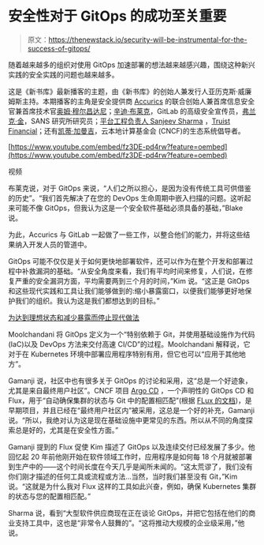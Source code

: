 # 安全性对于 GitOps 的成功至关重要

> 原文：<https://thenewstack.io/security-will-be-instrumental-for-the-success-of-gitops/>

随着越来越多的组织对使用 GitOps 加速部署的想法越来越感兴趣，围绕这种新兴实践的安全实践的问题也越来越多。

这是《新书库》最新播客的主题，由《新书库》的创始人兼发行人亚历克斯·威廉姆斯主持。本期播客的主角是安全提供商 [Accurics](https://www.accurics.com/?utm_content=inline-mention) 的联合创始人兼首席信息安全官兼首席技术官[奥姆·穆尔昌达尼](https://www.linkedin.com/in/omoolchandani)；[辛迪·布莱克](https://www.linkedin.com/in/cblake2000)，GitLab 的高级安全宣传员，[弗兰克·金](https://www.linkedin.com/in/frank-kim)，SANS 研究所研究员；[平台工程负责人 Sanjeev Sharma](https://www.linkedin.com/in/realsanjeevsharma) ，[Truist Financial](https://www.truist.com/)；还有[凯蒂·加曼吉](https://uk.linkedin.com/in/katie-gamanji)，云本地计算基金会 (CNCF)的生态系统倡导者。

[https://www.youtube.com/embed/fz3DE-pd4rw?feature=oembed](https://www.youtube.com/embed/fz3DE-pd4rw?feature=oembed)

视频

布莱克说，对于 GitOps 来说，“人们之所以担心，是因为没有传统工具可供借鉴的历史”。“我们首先解决了在您的 DevOps 生命周期中嵌入扫描的问题。这听起来可能不像 GitOps，但我认为这是一个安全软件基础必须具备的基础，”Blake 说。

为此，Accurics 与 GitLab 一起做了一些工作，以整合他们的能力，并将这些结果纳入开发人员的管道中。

GitOps 可能不仅仅是关于如何更快地部署软件，还可以作为在整个开发和部署过程中补救漏洞的基础。“从安全角度来看，我们有平均时间来修复，人们说，在修复严重的安全漏洞方面，平均需要两到三个月的时间，”Kim 说。“这正是 GitOps 和这些现代实践和工具让我们能够做到的:缩小暴露窗口，以便我们能够更好地保护我们的组织。我认为这是我们都想达到的目标。”

[为达到理想状态和减少暴露而停止现代做法](https://thenewstack.simplecast.com/episodes/gitops-modern-practices-for-reaching-a-desired-state-and-decreasing-exposure)

Moolchandani 将 GitOps 定义为一个“特别依赖于 Git，并使用基础设施作为代码(IaC)以及 DevOps 方法来交付高速 CI/CD”的过程。Moolchandani 解释说，它对于在 Kubernetes 环境中部署应用程序特别有用，但它也可以“应用于其他地方”。

Gamanji 说，社区中也有很多关于 GitOps 的讨论和采用，这“总是一个好迹象，尤其是来自最终用户社区”。CNCF 项目 [Argo CD](https://argoproj.github.io/argo-cd/) ，一个声明性的 GitOps CD 和 Flux，用于“自动确保集群的状态与 Git 中的配置相匹配”(根据 [FLux 的文档](https://docs.fluxcd.io/en/1.22.2/))，是早期项目，并且已经在“最终用户社区内”被采用，这总是一个好的补充，Gamanji 说。“所以，我绝对认为这是现在基础设施中更常见的东西。所以从不同的角度探索总是好的，尤其是在安全性方面。”

Gamanji 提到的 Flux 促使 Kim 描述了 GitOps 以及连续交付已经发展了多少。他回忆起 20 年前他刚开始在软件领域工作时，应用程序是如何每 18 个月就被部署到生产中的——这个时间长度在今天几乎是闻所未闻的。“这太荒谬了，我们没有你们刚才描述的任何工具或流程或方法…当然，当时我们甚至没有 Git，”Kim 说。“这就是为什么我对 Flux 这样的工具如此兴奋，例如，确保 Kubernetes 集群的状态与您的配置相匹配。”

Sharma 说，看到“大型软件供应商现在正在谈论 GitOps，并把它包括在他们的商业支持工具中，这也是“非常令人鼓舞的”。“这将推动大规模的企业级采用，”他说。

<svg xmlns:xlink="http://www.w3.org/1999/xlink" viewBox="0 0 68 31" version="1.1"><title>Group</title> <desc>Created with Sketch.</desc></svg>